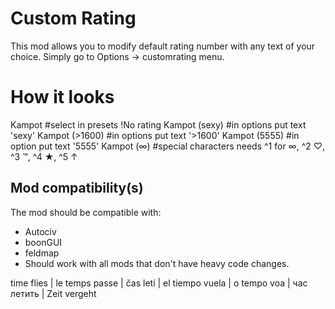 # Custom Rating
This mod allows you to modify default rating number with any text of your choice.
Simply go to Options -> customrating menu.

# How it looks
Kampot                #select in presets !No rating
Kampot (sexy)         #in options put text 'sexy'
Kampot (>1600)        #in options put text '>1600'
Kampot (5555)         #in option put text  '5555' 
Kampot (∞)            #special characters needs ^1 for ∞, ^2 ♡, ^3 ™, ^4 ★, ^5 ↑


## Mod compatibility(s)
The mod should be compatible with:
- Autociv
- boonGUI
- feldmap
- Should work with all mods that don't have heavy code changes.

time flies | le temps passe | čas letí | el tiempo vuela | o tempo voa | час летить | Zeit vergeht
